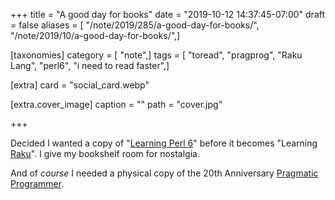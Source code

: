 +++
title = "A good day for books"
date = "2019-10-12 14:37:45-07:00"
draft = false
aliases = [ "/note/2019/285/a-good-day-for-books/", "/note/2019/10/a-good-day-for-books/",]

[taxonomies]
category = [ "note",]
tags = [ "toread", "pragprog", "Raku Lang", "perl6", "i need to read faster",]

[extra]
card = "social_card.webp"

[extra.cover_image]
caption = ""
path = "cover.jpg"

+++

Decided I wanted a copy of "[Learning Perl 6][]" before it becomes "Learning [Raku][]".
I give my bookshelf room for nostalgia.

[Learning Perl 6]: https://www.learningperl6.com/
[Raku]: http://blogs.perl.org/users/ovid/2019/10/larry-has-approved-renaming-perl-6-to-raku.html

And of *course* I needed a physical copy of the 20th Anniversary [Pragmatic Programmer][].

[Pragmatic Programmer]: https://pragprog.com/book/tpp20/the-pragmatic-programmer-20th-anniversary-edition